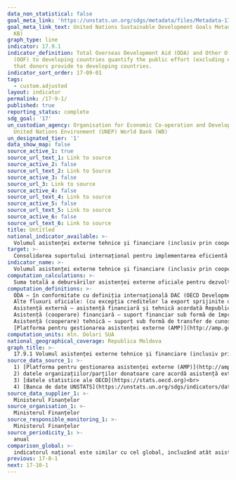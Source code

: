 ```yaml
---
data_non_statistical: false
goal_meta_link: 'https://unstats.un.org/sdgs/metadata/files/Metadata-17-09-01.pdf '
goal_meta_link_text: United Nations Sustainable Development Goals Metadata (PDF 209
  KB)
graph_type: line
indicator: 17.9.1
indicator_definition: Total Overseas Development Aid (ODA) and Other Official Flows
  (OOF) to developing countries quantify the public effort (excluding export credits)
  that donors provide to developing countries.
indicator_sort_order: 17-09-01
tags:
  - custom.adjusted
layout: indicator
permalink: /17-9-1/
published: true
reporting_status: complete
sdg_goal: '17'
un_custodian_agency: Organisation for Economic Co-operation and Development (OECD)
  United Nations Environment (UNEP) World Bank (WB)
un_designated_tier: '1'
data_show_map: false
source_active_1: true
source_url_text_1: Link to source
source_active_2: false
source_url_text_2: Link to Source
source_active_3: false
source_url_3: Link to source
source_active_4: false
source_url_text_4: Link to source
source_active_5: false
source_url_text_5: Link to source
source_active_6: false
source_url_text_6: Link to source
title: Untitled
national_indicator_available: >-
  Volumul asistenței externe tehnice și financiare (inclusiv prin cooperarea nord-sud, sud-sud, și triunghiulară) acordată Republicii Moldova  pentru consolidare de capacități și planificare strategică
target: >-
  Consolidarea suportului internațional pentru implementarea eficientă și țintită a activităților de consolidarea a capacităților în țările în curs de dezvoltare pentru a sprijini planurile naționale în implementarea Obiectivelor de Dezvoltare Durabilă, inclusiv prin cooperarea nord-sud, sud-sud și triunghiulară
indicator_name: >-
  Volumul asistenței externe tehnice și financiare (inclusiv prin cooperarea nord-sud, sud-sud, și triunghiulară) acordată țărilor în curs de dezvoltare
computation_calculations: >-
  Suma totală a debursărilor asistenței externe oficiale pentru dezvoltare (ODA), altor fluxuri oficiale (OOF) de la toți donatorii acordate țării pentru dezvoltare de capacități și planificare strategică națională.
computation_definitions: >-
  ODA – în conformitate cu definiția internațională DAC (OECD Development Assistance Committee) aceasta reprezintă "fluxurile către țări și teritorii din lista DAC a beneficiarilor de ODA și ale instituțiilor multilaterale care sunt : (i) furnizate de agenții oficiale, inclusiv de guvernele naționale și locale sau de agențiile executive ale acestora; și (ii) fiecare tranzacție este gestionată cu obiectivul principal de promovare a dezvoltării economice și a bunăstării țărilor în curs de dezvoltare; și este de natură concesională și transmite un element de grant de cel puțin 25% (calculat la o rată de reducere de 10%). ( [A se vedea](http://www.oecd.org/dac/stats/officialdevelopmentassistancedefinitionandcoverage.htm) ) <br> 
  Alte fluxuri oficiale: (cu excepția creditelor la export sprijinite oficial) sunt definite ca fiind tranzacții efectuate de sectorul oficial care nu îndeplinesc condițiile de eligibilitate ca AOD, fie pentru că nu vizează în primul rând dezvoltarea, fie pentru că nu sunt suficient de concesionale ( [a se vedea](http://www.oecd.org/dac/stats/documentupload/DCDDAC(2016)3FINAL.pdf), Paragraful 24).<br> 
  Asistență externă – asistență financiară și tehnică acordată Republicii Moldova, Guvernului și/sau altor autorități publice de către comunitatea creditorilor/donatorilor (art.9 din HG nr. 377 din 25.04.2018, cu privire la reglementarea cadrului instituțional și mecanismului de coordonare și management  al asistenței externe).<br> 
  Asistență (cooperare) financiară – suport financiar sub formă de împrumuturi, granturi, inclusiv livrări de bunuri și/sau lucrări pentru implementarea proiectelor/programelor;<br> 
  Asistență (cooperare) tehnică – suport sub formă de transfer de cunoștințe, inclusiv tehnologii, metodologii și tehnici în cadrul proiectelor/programelor;<br> 
  [Platforma pentru gestionarea asistenței externe (AMP)](http://amp.gov.md/TEMPLATE/ampTemplate/dashboard/build/index.html) – sistem informațional automatizat accesibil on-line, în cadrul căruia este încărcată și stocată informația privind proiectele/programele de asistență externă din Republica Moldova.
computation_units: mln. Dolari SUA
national_geographical_coverage: Republica Moldova
graph_title: >-
  17.9.1 Volumul asistenței externe tehnice și financiare (inclusiv prin cooperarea nord-sud, sud-sud, și triunghiulară) acordată Republicii Moldova  pentru consolidare de capacități și planificare strategică
source_data_source_1: >-
  1) [Platforma pentru gestionarea asistenței externe (AMP)](http://amp.gov.md/portal/sites/default/files/inline/amp-planul_de_gestiune_a_datelor_0.pdf) - MF  <br> 
  2) datele organizațiilor/parților donatoare care acordă asistență externa pentru RM<br> 
  3) [datele statistice ale OECD](https://stats.oecd.org)<br> 
  4) [Banca de date UNSTATS](https://unstats.un.org/sdgs/indicators/database/)
source_data_supplier_1: >-
  Ministerul Finanțelor
source_organisation_1: >-
  Ministerul Finanțelor
source_responsible_monitoring_1: >-
  Ministerul Finanțelor
source_periodicity_1: >-
  anual
comparison_global: >-
  indicatorul național este similar cu cel global, incluzând atât asistenta externa oficială pentru dezvoltare, cit si alte fluxuri oficiale de fonduri
previous: 17-8-1
next: 17-10-1
---
```

